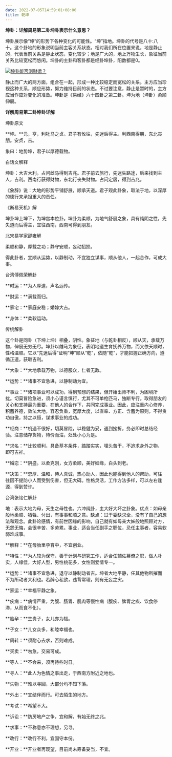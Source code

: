 ```yaml
---
date: 2022-07-05T14:59:01+08:00
title: 乾坤
---
```


**坤卦：详解周易第二卦坤卦表示什么意思？**

坤卦展示像“坤”的形势下各种变化的可能性。“坤”指地。坤卦的代号是八十:八十。这个卦地的形象说明当前主客关系状态。相对我们所在位置来说，地是静止的，代表当前关系是静止状态，变化较少；地是广大的，地上万物生长，象征当前关系比较宽松而悠闲。坤卦的主卦和客卦都是经卦坤卦，阳数都是0。

[![坤卦能否测财运？](https://www.d5168.com/d/file/64gua/2019-09-22/ec779d3d44ab5d96b8c811b7a657a1ed.jpg)](https://www.d5168.com/d/file/64gua/2019-09-22/ec779d3d44ab5d96b8c811b7a657a1ed.jpg)

静止而广大的两方面，组合在一起，形成一种比较稳定而宽松的关系。主方应当珍视这种关系，顺应形势，努力维持目前的状态。不过要注意，静止是暂时的，主方应当作应对变化的准备。坤卦是《易经》六十四卦之第二卦。坤为地（坤卦）柔顺伸展。

**详解周易第二卦坤卦详解**

坤卦原文

**坤。**元，亨，利牝马之贞。君子有攸往，先迷后得主。利西南得朋，东北丧朋。安贞，吉。

象曰：地势坤，君子以厚德载物。

白话文解释

坤卦：大吉大利。占问雌马得到吉兆。君子前去旅行，先迷失路途，后来找到主人，吉利。西南行获得财物，东北行丧失财物。占问定居，得到吉兆。

《象辞》说：大地的形势平铺舒展，顺承天道。君子观此卦象，取法于地，以深厚的德行来承担重大的责任。

《断易天机》解

坤卦坤上坤下，为坤宫本位卦。坤卦为柔顺，为地气舒展之象，具有纯阴之性，先失道而后得主，宜往西南，西南可得到朋友。

北宋易学家邵雍解

柔顺和静，厚载之功；静守安顺，妄动招损。

得此卦者，宜顺从运势，以静制动，不宜独立谋事，顺从他人，一起合作，可成大事。

台湾傅佩荣解卦

**时运：**为人厚道，声名远传。

**财运：**满载而归。

**家宅：**家庭安稳；婚嫁大吉。

**身体：**柔软运动。

传统解卦

这个卦是同卦（下坤上坤）相叠，阴性。象征地（与乾卦相反），顺从天，承载万物，伸展无穷无尽。坤卦以雌马为象征，表明地道生育抚养万物，而又依天顺时，性格温顺。它以“先迷后得”证明“坤”顺从“乾”，依随“乾”，才能把握正确方向，遵循正道，获取吉利。

**大象：**大地承载万物，以德服众，仁者无敌。

**运势：**诸事不宜急进，以静制动为宜。

**事业：**诸项事业可以成功，得到预想的结果，但开始出师不利，为困境所扰。切莫冒险急进，须小心谨言慎行，尤其不可单枪匹马，独断专行。取得朋友的关心和支持最为重要，在他人的合作下，共同完成事业。因此，应注重内心修养，积蓄养德，效法大地，容忍负重，宽厚大度，以直率、方正、含蓄为原则，不得贪功自傲，持之以恒，谋求事业的成功。

**经商：**机遇不很好，切莫冒险，以稳健为妥，遇到挫折，务必即时总结经验。注意储存货物，待价而沽，处处小心为是。

**求名：**比较顺利，具备基本条件，踏踏实实，埋头苦干，不追求身外之物，即可吉祥。

**婚恋：**阴盛。以柔克刚，女方柔顺，美好姻缘，白头到老。

**决策：**忠厚、温和，待人真诚，热心助人，因此也能得到他人的帮助，可往往因不提防小人而受到伤害，但无大碍。性格灵活，工作方法多样，可以左右逢源，得到赞许。

台湾张铭仁解卦

地：表示大地为母，天生之母性也。六冲纯卦，主大好大坏之卦象。优点：如母亲般地柔顺、牺牲、付出，有事事和顺之意。缺点：过于委缺求全，没有了自己的想法和观念。此卦论感情，有前世因缘的影响，自己就有如母亲大姊般地照顾对方，无怨无悔，会很辛苦、多劳累。事业，适合当任副手之职位，忌任主事者，容易软弱难成事。

**解释：**在母胎里孕育中，不宜创业。

**特性：**为人较为保守，善于计划与研究工作，适合任辅佐幕僚之职，做人朴实，人缘佳，大好人型，男性桃花多，女性则爱情专一。

**运势：**诸事不宜急进，退守以静制动者吉。坤者大地平静，任其他物所摧而不为所动者大利也。若醉心私欲，违背常理，则有无妄之灾。

**家运：**幸福平静之象。

**疾病：**病情严重，为腹、肠胃、肌肉等慢性病（腹疾、脾胃之疾、饮食停滞，从而食不化）。

**胎孕：**生贵子，女儿亦为福。

**子女：**儿女众多，和睦幸福也。

**周转：**须耐心去求，否则难成。

**买卖：**勿急，交易可成。

**等人：**不会来，须再待些时日。

**寻人：**此人为色情之事出走，于西南方附近之地也。

**失物：**难以寻回，大部分均不知下落。

**外出：**宜结伴而行。可去陌生的地方。

**考试：**希望不大。

**诉讼：**防房地产之争，宜和解，有始无终之兆。

**求事：**不称意亦不理想，另寻。

**改行：**改行不利，宜固守本份。

**开业：**开业者再观望，目前尚未筹备妥当，不宜。
